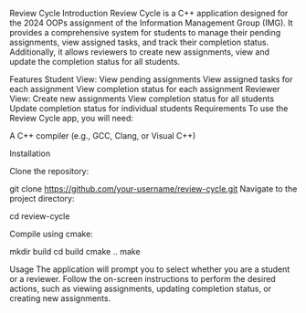 Review Cycle
Introduction
Review Cycle is a C++ application designed for the 2024 OOPs assignment of the Information Management Group (IMG). It provides a comprehensive system for students to manage their pending assignments, view assigned tasks, and track their completion status. Additionally, it allows reviewers to create new assignments, view and update the completion status for all students.

Features
Student View:
View pending assignments
View assigned tasks for each assignment
View completion status for each assignment
Reviewer View:
Create new assignments
View completion status for all students
Update completion status for individual students
Requirements
To use the Review Cycle app, you will need:

A C++ compiler (e.g., GCC, Clang, or Visual C++)

Installation

Clone the repository:

git clone https://github.com/your-username/review-cycle.git
Navigate to the project directory:

cd review-cycle

Compile using cmake:

mkdir build
cd build
cmake .. 
make

Usage
The application will prompt you to select whether you are a student or a reviewer.
Follow the on-screen instructions to perform the desired actions, such as viewing assignments, updating completion status, or creating new assignments.

